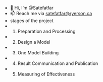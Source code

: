 - 👋 Hi, I’m @Satefatfar
- 📫 Reach me via satefatfar@ryerson.ca
- stages of the project
- 1. Preparation and Processing
- 2. Design a Model
- 3. One Model Building
- 4. Result Communication and Publication
- 5. Measuring of Effectiveness
<!---
Satefatfar/Satefatfar is a ✨ special ✨ repository because its `README.md` (this file) appears on your GitHub profile.
You can click the Preview link to take a look at your changes.
--->
